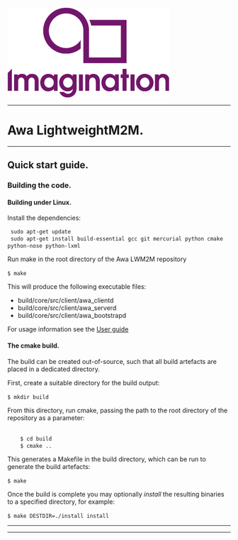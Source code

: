 
![Imagination Technologies Limited logo](img.png)

----


# Awa LightweightM2M.



----

## Quick start guide.


### Building the code.


#### Building under Linux.

Install the dependencies:


```
 sudo apt-get update
 sudo apt-get install build-essential gcc git mercurial python cmake python-nose python-lxml  
```

Run make in the root directory of the Awa LWM2M repository


````$ make````


This will produce the following executable files:

* build/core/src/client/awa_clientd
* build/core/src/client/awa_serverd
* build/core/src/client/awa_bootstrapd

 
For usage information see the [User guide](userguide.md)


#### The cmake build.


The build can be created out-of-source, such that all build artefacts are placed in a dedicated directory.


First, create a suitable directory for the build output:


````$ mkdir build ````


From this directory, run cmake, passing the path to the root directory of the repository as a parameter:
````

    $ cd build
    $ cmake ..
````


This generates a Makefile in the build directory, which can be run to generate the build artefacts:


````$ make ````


Once the build is complete you may optionally *install* the resulting binaries to a specified directory, for example:


````$ make DESTDIR=./install install ````


----

----

